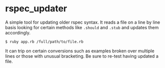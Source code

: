 # rspec_updater

A simple tool for updating older rspec syntax. It reads a file on a line by line basis looking for certain methods like `.should` and `.stub` and updates them accordingly.

`$ ruby app.rb /full/path/to/file.rb`

It can trip on certain conversions such as examples broken over multiple lines or those with unusual bracketing. Be sure to re-test having updated a file.
